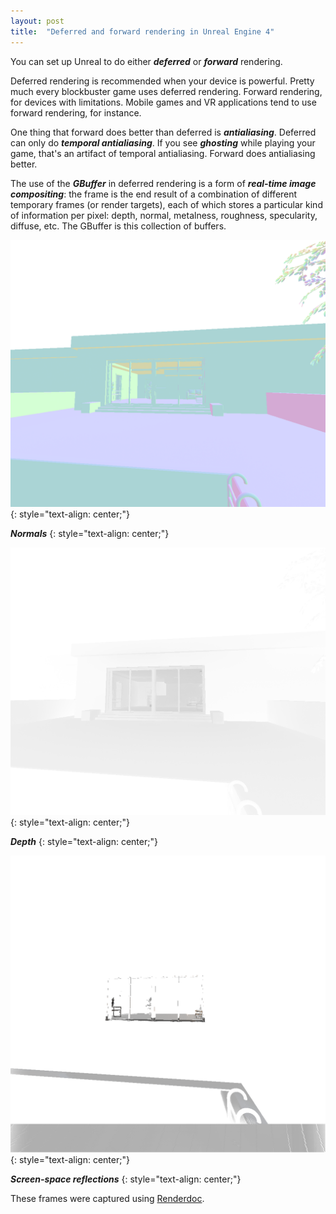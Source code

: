 ```yaml
---
layout: post
title:  "Deferred and forward rendering in Unreal Engine 4"
---
```

You can set up Unreal to do either ***deferred*** or ***forward*** rendering.

Deferred rendering is recommended when your device is powerful. Pretty much every blockbuster game uses deferred rendering. Forward rendering, for devices with limitations. Mobile games and VR applications tend to use forward rendering, for instance.

One thing that forward does better than deferred is ***antialiasing***. Deferred can only do ***temporal antialiasing***. If you see ***ghosting*** while playing your game, that's an artifact of temporal antialiasing. Forward does antialiasing better.

The use of the ***GBuffer*** in deferred rendering is a form of ***real-time image compositing***: the frame is the end result of a combination of different temporary frames (or render targets), each of which stores a particular kind of information per pixel: depth, normal, metalness, roughness, specularity, diffuse, etc. The GBuffer is this collection of buffers.

![](/assets/img/blog/2020-04-11-deferred-and-forward-rendering-in-ue4/1.png)
{: style="text-align: center;"}

***Normals***
{: style="text-align: center;"}

![](/assets/img/blog/2020-04-11-deferred-and-forward-rendering-in-ue4/2.png)
{: style="text-align: center;"}

***Depth***
{: style="text-align: center;"}

![](/assets/img/blog/2020-04-11-deferred-and-forward-rendering-in-ue4/3.png)
{: style="text-align: center;"}

***Screen-space reflections***
{: style="text-align: center;"}

These frames were captured using [Renderdoc](https://renderdoc.org/).